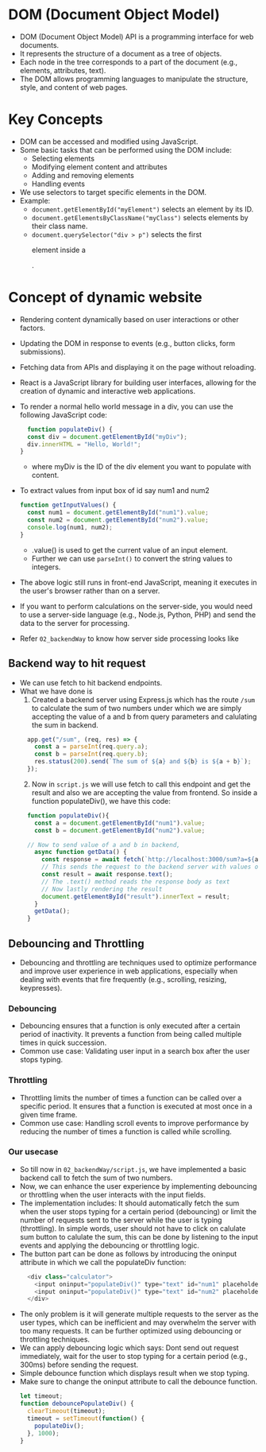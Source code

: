 # DOM (Document Object Model)
- DOM (Document Object Model) API is a programming interface for web documents.
- It represents the structure of a document as a tree of objects.
- Each node in the tree corresponds to a part of the document (e.g., elements, attributes, text).
- The DOM allows programming languages to manipulate the structure, style, and content of web pages.

# Key Concepts
- DOM can be accessed and modified using JavaScript.
- Some basic tasks that can be performed using the DOM include:
  - Selecting elements
  - Modifying element content and attributes
  - Adding and removing elements
  - Handling events
- We use selectors to target specific elements in the DOM.
- Example:
  - `document.getElementById("myElement")` selects an element by its ID.
  - `document.getElementsByClassName("myClass")` selects elements by their class name.
  - `document.querySelector("div > p")` selects the first <p> element inside a <div>.

# Concept of dynamic website
- Rendering content dynamically based on user interactions or other factors.
- Updating the DOM in response to events (e.g., button clicks, form submissions).
- Fetching data from APIs and displaying it on the page without reloading.
- React is a JavaScript library for building user interfaces, allowing for the creation of dynamic and interactive web applications.

- To render a normal hello world message in a div, you can use the following JavaScript code:

  ```javascript 
    function populateDiv() {
    const div = document.getElementById("myDiv");
    div.innerHTML = "Hello, World!";
  }
  ```
  - where myDiv is the ID of the div element you want to populate with content.

- To extract values from input box of id say num1 and num2
  ```js
  function getInputValues() {
    const num1 = document.getElementById("num1").value;
    const num2 = document.getElementById("num2").value;
    console.log(num1, num2);
  }
  ```
  - .value() is used to get the current value of an input element.
  - Further we can use `parseInt()` to convert the string values to integers.

- The above logic still runs in front-end JavaScript, meaning it executes in the user's browser rather than on a server.

- If you want to perform calculations on the server-side, you would need to use a server-side language (e.g., Node.js, Python, PHP) and send the data to the server for processing.

- Refer `02_backendWay` to know how server side processing looks like

## Backend way to hit request
- We can use fetch to hit backend endpoints.
- What we have done is
  1. Created a backend server using Express.js which has the route `/sum` to calculate the sum of two numbers under which we are simply accepting the value of a and b from query parameters and calulating the sum in backend.
  ```js
    app.get("/sum", (req, res) => {
      const a = parseInt(req.query.a);
      const b = parseInt(req.query.b);
      res.status(200).send(`The sum of ${a} and ${b} is ${a + b}`);
    });
  ```
  2. Now in `script.js` we will use fetch to call this endpoint and get the result and also we are accepting the value from frontend.
    So inside a function populateDiv(), we have this code:
    ```js
      function populateDiv(){
        const a = document.getElementById("num1").value;
        const b = document.getElementById("num2").value;

      // Now to send value of a and b in backend,
        async function getData() {
          const response = await fetch(`http://localhost:3000/sum?a=${a}&b=${b}`); 
          // This sends the request to the backend server with values of a and b
          const result = await response.text(); 
          // The .text() method reads the response body as text
          // Now lastly rendering the result
          document.getElementById("result").innerText = result;
        }
        getData();
      }
    ```

## Debouncing and Throttling
- Debouncing and throttling are techniques used to optimize performance and improve user experience in web applications, especially when dealing with events that fire frequently (e.g., scrolling, resizing, keypresses).

### Debouncing
- Debouncing ensures that a function is only executed after a certain period of inactivity. It prevents a function from being called multiple times in quick succession.
- Common use case: Validating user input in a search box after the user stops typing.

### Throttling
- Throttling limits the number of times a function can be called over a specific period. It ensures that a function is executed at most once in a given time frame.
- Common use case: Handling scroll events to improve performance by reducing the number of times a function is called while scrolling.

### Our usecase
- So till now in `02_backendWay/script.js`, we have implemented a basic backend call to fetch the sum of two numbers.
- Now, we can enhance the user experience by implementing debouncing or throttling when the user interacts with the input fields.
- The implementation includes: It should automatically fetch the sum when the user stops typing for a certain period (debouncing) or limit the number of requests sent to the server while the user is typing (throttling). In simple words, user should not have to click on calulate sum button to calulate the sum, this can be done by listening to the input events and applying the debouncing or throttling logic.
- The button part can be done as follows by introducing the oninput attribute in which we call the populateDiv function:
  ```js
    <div class="calculator">
      <input oninput="populateDiv()" type="text" id="num1" placeholder="Enter first number" required>
      <input oninput="populateDiv()" type="text" id="num2" placeholder="Enter second number" required>
    </div>
  ```
- The only problem is it will generate multiple requests to the server as the user types, which can be inefficient and may overwhelm the server with too many requests. It can be further optimized using debouncing or throttling techniques.
- We can apply debouncing logic which says: Dont send out request immediately, wait for the user to stop typing for a certain period (e.g., 300ms) before sending the request.
- Simple debounce function which displays result when we stop typing.
- Make sure to change the oninput attribute to call the debounce function.
  ```js
  let timeout;
  function debouncePopulateDiv() {
    clearTimeout(timeout);
    timeout = setTimeout(function() {
      populateDiv();
    }, 1000);
  }
  ```